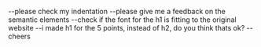 --please check my indentation
--please give me a feedback on the semantic elements
--check if the font for the h1 is fitting to the original website
--i made h1 for the 5 points, instead of h2, do you think thats ok?
--cheers
